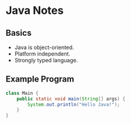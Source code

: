 # Java Notes

## Basics
- Java is object-oriented.
- Platform independent.
- Strongly typed language.

## Example Program
```java
class Main {
    public static void main(String[] args) {
        System.out.println("Hello Java!");
    }
}
